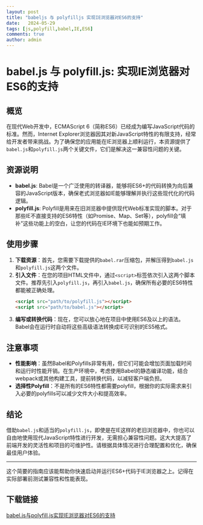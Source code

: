 ```yaml
---
layout: post
title: "babeljs 与 polyfilljs 实现IE浏览器对ES6的支持"
date:   2024-05-29
tags: [js,polyfill,babel,IE,ES6]
comments: true
author: admin
---
```

# babel.js 与 polyfill.js: 实现IE浏览器对ES6的支持

## 概览

在现代Web开发中，ECMAScript 6（简称ES6）已经成为编写JavaScript代码的标准。然而，Internet Explorer浏览器因其对新JavaScript特性的有限支持，经常给开发者带来挑战。为了确保您的应用能在IE浏览器上顺利运行，本资源提供了`babel.js`和`polyfill.js`两个关键文件，它们是解决这一兼容性问题的关键。

## 资源说明

- **babel.js**: Babel是一个广泛使用的转译器，能够将ES6+的代码转换为向后兼容的JavaScript版本，确保老式浏览器如IE能够理解并执行这些现代化的代码逻辑。
- **polyfill.js**: Polyfill是用来在旧浏览器中提供现代Web标准实现的脚本。对于那些IE不直接支持的ES6特性（如Promise、Map、Set等），polyfill会“填补”这些功能上的空白，让您的代码在IE环境下也能如预期工作。

## 使用步骤

1. **下载资源**：首先，您需要下载提供的`babel.rar`压缩包，并解压得到`babel.js`和`polyfill.js`这两个文件。
2. **引入文件**：在您的项目HTML文件中，通过`<script>`标签依次引入这两个脚本文件。推荐先引入`polyfill.js`，再引入`babel.js`，确保所有必要的ES6特性都能被正确处理。
   ```html
   <script src="path/to/polyfill.js"></script>
   <script src="path/to/babel.js"></script>
   ```
3. **编写或转换代码**：现在，您可以放心地在项目中使用ES6及以上的语法。Babel会在运行时自动将这些高级语法转换成IE可识别的ES5格式。

## 注意事项

- **性能影响**：虽然Babel和Polyfills非常有用，但它们可能会增加页面加载时间和运行时性能开销。在生产环境中，考虑使用Babel的静态编译功能，结合webpack或其他构建工具，提前转换代码，以减轻客户端负担。
- **选择性Polyfill**：不是所有的ES6特性都需要polyfill，根据你的实际需求来引入必要的polyfills可以减少文件大小和提高效率。

## 结论

借助`babel.js`和适当的`polyfill.js`，即使是在IE这样的老旧浏览器中，你也可以自由地使用现代JavaScript特性进行开发，无需担心兼容性问题。这大大提高了前端开发的灵活性和项目的可维护性。请根据具体情况进行合理配置和优化，确保最佳用户体验。

---

这个简要的指南应该能帮助你快速启动并运行ES6+代码于IE浏览器之上。记得在实际部署前测试兼容性和性能表现。

## 下载链接

[babel.js与polyfill.js实现IE浏览器对ES6的支持](https://pan.quark.cn/s/b3dc0d21686f)